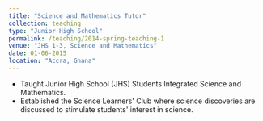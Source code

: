 ```yaml
---
title: "Science and Mathematics Tutor"
collection: teaching
type: "Junior High School"
permalink: /teaching/2014-spring-teaching-1
venue: "JHS 1-3, Science and Mathematics"
date: 01-06-2015
location: "Accra, Ghana"
---
```


* Taught Junior High School (JHS) Students Integrated Science and Mathematics.
* Established the Science Learners' Club where science discoveries are discussed to stimulate students' interest in science.

